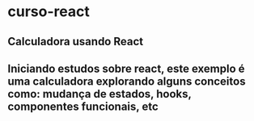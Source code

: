 # curso-react

## Calculadora usando React
## Iniciando estudos sobre react, este exemplo é uma calculadora explorando alguns conceitos como: mudança de estados, hooks, componentes funcionais, etc

